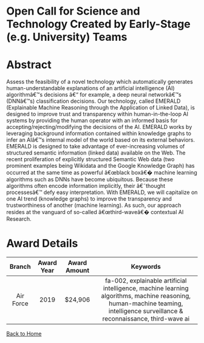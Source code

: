 
Open Call for Science and Technology Created by Early-Stage (e.g. University) Teams
===================================================================================

# Abstract


Assess the feasibility of a novel technology which automatically generates human-understandable explanations of an artificial intelligence (AI) algorithmâ€™s decisions â€“ for example, a deep neural networkâ€™s (DNNâ€™s) classification decisions. Our technology, called EMERALD (Explainable Machine Reasoning through the Application of Linked Data), is designed to improve trust and transparency within human-in-the-loop AI systems by providing the human operator with an informed basis for accepting/rejecting/modifying the decisions of the AI. EMERALD works by leveraging background information contained within knowledge graphs to infer an AIâ€™s internal model of the world based on its external behaviors. EMERALD is designed to take advantage of ever-increasing volumes of structured semantic information (linked data) available on the Web. The recent proliferation of explicitly structured Semantic Web data (two prominent examples being Wikidata and the Google Knowledge Graph) has occurred at the same time as powerful â€œblack boxâ€� machine learning algorithms such as DNNs have become ubiquitous. Because these algorithms often encode information implicitly, their â€˜thought processesâ€™ defy easy interpretation. With EMERALD, we will capitalize on one AI trend (knowledge graphs) to improve the transparency and trustworthiness of another (machine learning). As such, our approach resides at the vanguard of so-called â€œthird-waveâ€� contextual AI Research.  

# Award Details

|Branch|Award Year|Award Amount|Keywords|
| :---: | :---: | :---: | :---: |
|Air Force|2019|$24,906|fa-002, explainable artificial intelligence, machine learning algorithms, machine reasoning, human-machine teaming, intelligence surveillance & reconnaissance, third-wave ai|
  
  


[Back to Home](https://github.com/chrischow/dod_sbir_awards/DJ/#1585)
